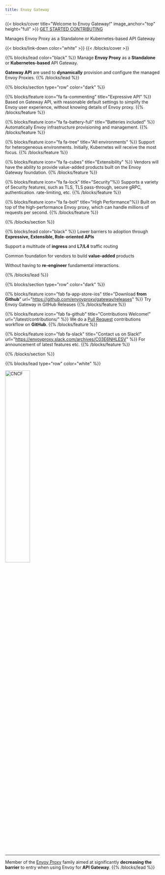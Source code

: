 ```yaml
---
title: Envoy Gateway
---
```


{{< blocks/cover title="Welcome to Envoy Gateway!" image_anchor="top" height="full" >}}
<a class="btn btn-lg btn-primary me-3 mb-4" href="/v1.0.0">
  GET STARTED <i class="fas fa-arrow-alt-circle-right ms-2"></i>
</a>
<a class="btn btn-lg btn-secondary me-3 mb-4" href="/v1.0.0/contributions">
  CONTRIBUTING <i class="fa fa-heartbeat ms-2 "></i>
</a>
<p class="lead mt-5">Manages Envoy Proxy as a Standalone or Kubernetes-based API Gateway</p>
{{< blocks/link-down color="white" >}}
{{< /blocks/cover >}}

{{% blocks/lead color="black" %}}
Manage **Envoy Proxy** as a **Standalone** or **Kubernetes-based** API Gateway.

**Gateway API** are used to **dynamically** provision and configure the managed Envoy Proxies.
{{% /blocks/lead %}}

{{% blocks/section type="row" color="dark" %}}

{{% blocks/feature icon="fa fa-commenting" title="Expressive API" %}}
Based on Gateway API, with reasonable default settings to simplify the Envoy user experience, without knowing details of Envoy proxy.
{{% /blocks/feature %}}

{{% blocks/feature icon="fa fa-battery-full" title="Batteries included" %}}
Automatically Envoy infrastructure provisioning and management.
{{% /blocks/feature %}}

{{% blocks/feature icon="fa fa-tree" title="All environments" %}}
Support for heterogeneous environments. Initially, Kubernetes will receive the most focus.
{{% /blocks/feature %}}

{{% blocks/feature icon="fa fa-cubes" title="Extensibility" %}}
Vendors will have the ability to provide value-added products built on the Envoy Gateway foundation.
{{% /blocks/feature %}}

{{% blocks/feature icon="fa fa-lock" title="Security"%}}
Supports a variety of Security features, such as TLS, TLS pass-through, secure gRPC, authentication. rate-limiting, etc.
{{% /blocks/feature %}}

{{% blocks/feature icon="fa fa-bolt" title="High Performance"%}}
Built on top of the high-performance Envoy proxy, which can handle millions of requests per second.
{{% /blocks/feature %}}

{{% /blocks/section %}}

{{% blocks/lead color="black" %}}
Lower barriers to adoption through **Expressive, Extensible, Role-oriented APIs**

Support a multitude of **ingress** and **L7/L4** traffic routing

Common foundation for vendors to build **value-added** products

Without having to **re-engineer**
fundamental interactions.

{{% /blocks/lead %}}

{{% blocks/section type="row" color="dark" %}}

{{% blocks/feature icon="fab fa-app-store-ios" title="Download **from Github**" url="https://github.com/envoyproxy/gateway/releases" %}}
Try Envoy Gateway in GitHub Releases
{{% /blocks/feature %}}

{{% blocks/feature icon="fab fa-github" title="Contributions Welcome!"
    url="/latest/contributions/" %}}
We do a [Pull Request](https://github.com/envoyproxy/gateway/pulls)
contributions workflow on **GitHub**.
{{% /blocks/feature %}}

{{% blocks/feature icon="fab fa-slack" title="Contact us on Slack!"
    url="https://envoyproxy.slack.com/archives/C03E6NHLESV" %}}
For announcement of latest features etc.
{{% /blocks/feature %}}

{{% /blocks/section %}}

{{% blocks/lead type="row" color="white" %}}

<img src="/img/cncf.svg" alt="CNCF" width="40%">

---
Member of the [Envoy Proxy](https://www.envoyproxy.io/) family aimed at significantly **decreasing the barrier** to entry when using Envoy for **API Gateway**.
{{% /blocks/lead %}}
